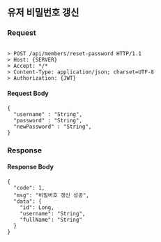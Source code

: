 ## 유저 비밀번호 갱신

### Request
```

> POST /api/members/reset-password HTTP/1.1
> Host: {SERVER}
> Accept: */*
> Content-Type: application/json; charset=UTF-8
> Authorization: {JWT}

```

#### Request Body
```
{
  "username" : "String",
  "password" : "String",
  "newPassword" : "String",
}
```
### Response

#### Response Body
```
{
  "code": 1,
  "msg": "비밀버호 갱신 성공",
  "data": {
    "id": Long,
    "username": "String",
    "fullName": "String"
  }
}
```